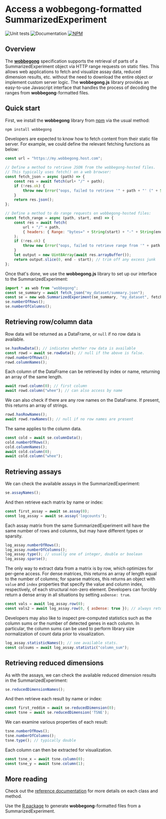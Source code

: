 # Access a wobbegong-formatted SummarizedExperiment

![Unit tests](https://github.com/kanaverse/wobbegong.js/actions/workflows/run-tests.yaml/badge.svg)
![Documentation](https://github.com/kanaverse/wobbegong.js/actions/workflows/build-docs.yaml/badge.svg)
[![NPM](https://img.shields.io/npm/v/wobbegong.svg)](https://npmjs.org/package/wobbegong)

## Overview

The [**wobbegong**](https://github.com/kanaverse/wobbegong-R) specification supports the retrieval of parts of a SummarizedExperiment object via HTTP range requests on static files. 
This allows web applications to fetch and visualize assay data, reduced dimension results, etc. without the need to download the entire object or implement custom server logic. 
The **wobbegong.js** library provides an easy-to-use Javascript interface that handles the process of decoding the ranges from **wobbegong**-formatted files.

## Quick start

First, we install the **wobbegong** library from [npm](https://npmjs.com/package/wobbegong) via the usual method:

```bash
npm install wobbegong
```

Developers are expected to know how to fetch content from their static file server.
For example, we could define the relevant fetching functions as below:

```js
const url = "https://my.wobbegong.host.com";

// Define a method to retrieve JSON from the wobbegong-hosted files.
// This typically uses fetch() on a web browser:
const fetch_json = async (path) => {
    const res = await fetch(url+ "/" + path);
    if (!res.ok) {
        throw new Error("oops, failed to retrieve '" + path + "' (" + String(res.status) + ")");
    }
    return res.json();
};

// Define a method to do range requests on wobbegong-hosted files:
const fetch_range = async (path, start, end) => {
    const res = await fetch(
        url + "/" + path,
        { headers: { Range: "bytes=" + String(start) + "-" + String(end-1) } }
    );
    if (!res.ok) {
        throw new Error("oops, failed to retrieve range from '" + path + "' (" + String(res.status) + ")");
    }
    let output = new Uint8Array(await res.arrayBuffer());
    return output.slice(0, end - start); // trim off any excess junk
};
```

Once that's done, we use the **wobbegong.js** library to set up our interface to the SummarizedExperiment:

```js
import * as wob from "wobbegong";
const se_summary = await fetch_json("my_dataset/summary.json");
const se = new wob.SummarizedExperiment(se_summary, "my_dataset", fetch_json, fetch_range)
se.numberOfRows();
se.numberOfColumns();
```

## Retrieving row/column data

Row data will be returned as a DataFrame, or `null` if no row data is available.

```js
se.hasRowData(); // indicates whether row data is available
const rowd = await se.rowData(); // null if the above is false.
rowd.numberOfRows();
rowd.columnNames();
```

Each column of the DataFrame can be retrieved by index or name, returning an array of the same length.

```js
await rowd.column(0); // first column
await rowd.column("whee"); // can also access by name
```

We can also check if there are any row names on the DataFrame.
If present, this returns an array of strings.

```js
rowd.hasRowNames();
await rowd.rowNames(); // null if no row names are present
```

The same applies to the column data.

```js
const cold = await se.columnData();
cold.numberOfRows();
cold.columnNames();
await cold.column(0);
await cold.column("whee");
```

## Retrieving assays

We can check the available assays in the SummarizedExperiment:

```js
se.assayNames();
```

And then retrieve each matrix by name or index:

```js
const first_assay = await se.assay(0);
const log_assay = await se.assay('logcounts');
```

Each assay matrix from the same SummarizedExperiment will have the same number of rows and columns, but may have different types or sparsity.

```js
log_assay.numberOfRows();
log_assay.numberOfColumns();
log_assay.type(); // usually one of integer, double or boolean
log_assay.sparse();
```

The only way to extract data from a matrix is by row, which optimizes for per-gene access.
For dense matrices, this returns an array of length equal to the number of columns;
for sparse matrices, this returns an object with `value` and `index` properties that specify the value and column index, respectively, of each structural non-zero element.
Developers can forcibly return a dense array in all situations by setting `asDense: true`.

```js
const vals = await log_assay.row(0);
const vals2 = await log_assay.row(0, { asDense: true }); // always returns dense array
```

Developers may also like to inspect pre-computed statistics such as the column sums or the number of detected genes in each column.
In particular, the column sums can be used to perform library size normalization of count data prior to visualization. 

```js
log_assay.statisticNames(); // see available stats.
const colsums = await log_assay.statistic("column_sum");
```

## Retrieving reduced dimensions

As with the assays, we can check the available reduced dimension results in the SummarizedExperiment:

```js
se.reducedDimensionNames();
```

And then retrieve each result by name or index:

```js
const first_reddim = await se.reducedDimension(0);
const tsne = await se.reducedDimension('TSNE');
```

We can examine various properties of each result:

```js
tsne.numberOfRows();
tsne.numberOfColumns();
tsne.type(); // typically double
```

Each column can then be extracted for visualization.

```js
const tsne_x = await tsne.column(0);
const tsne_y = await tsne.column(1);
```

## More reading

Check out the [reference documentation](https://kanaverse.github.io/wobbegong.js) for more details on each class and method.

Use the [R package](https://github.com/kanaverse/wobbegong-R) to generate **wobbegong**-formatted files from a SummarizedExperiment.
